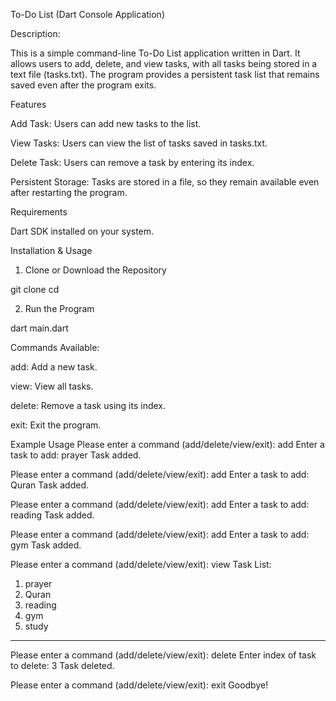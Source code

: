To-Do List (Dart Console Application)

Description:

This is a simple command-line To-Do List application written in Dart. It allows users to add, delete, and view tasks, with all tasks being stored in a text file (tasks.txt). The program provides a persistent task list that remains saved even after the program exits.

Features

Add Task: Users can add new tasks to the list.

View Tasks: Users can view the list of tasks saved in tasks.txt.

Delete Task: Users can remove a task by entering its index.

Persistent Storage: Tasks are stored in a file, so they remain available even after restarting the program.

Requirements

Dart SDK installed on your system.

Installation & Usage

1. Clone or Download the Repository

git clone <repository-url>
cd <project-folder>

2. Run the Program

dart main.dart

Commands Available:

add: Add a new task.

view: View all tasks.

delete: Remove a task using its index.

exit: Exit the program.

Example Usage
Please enter a command (add/delete/view/exit): add
Enter a task to add: prayer
Task added.

Please enter a command (add/delete/view/exit): add
Enter a task to add: Quran
Task added.

Please enter a command (add/delete/view/exit): add
Enter a task to add: reading
Task added.

Please enter a command (add/delete/view/exit): add
Enter a task to add: gym
Task added.

Please enter a command (add/delete/view/exit): view
Task List:
1. prayer
2. Quran
3. reading
4. gym
5. study
_______________

Please enter a command (add/delete/view/exit): delete
Enter index of task to delete: 3
Task deleted.

Please enter a command (add/delete/view/exit): exit
Goodbye!
